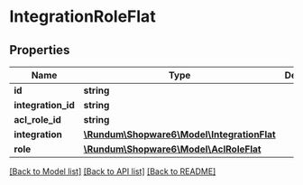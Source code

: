 # IntegrationRoleFlat

## Properties
Name | Type | Description | Notes
------------ | ------------- | ------------- | -------------
**id** | **string** |  | [optional] 
**integration_id** | **string** |  | 
**acl_role_id** | **string** |  | 
**integration** | [**\Rundum\Shopware6\Model\IntegrationFlat**](IntegrationFlat.md) |  | [optional] 
**role** | [**\Rundum\Shopware6\Model\AclRoleFlat**](AclRoleFlat.md) |  | [optional] 

[[Back to Model list]](../../README.md#documentation-for-models) [[Back to API list]](../../README.md#documentation-for-api-endpoints) [[Back to README]](../../README.md)

